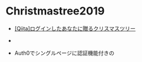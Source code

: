 # Christmastree2019

- [[Qiita]ログインしたあなたに贈るクリスマスツリー](https://qiita.com/zgw426/items/34ee096d6fcc567f3d10)

- 
- Auth0でシングルページに認証機能付きの
